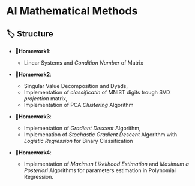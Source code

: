 # AI Mathematical Methods

## 🏷️ Structure
- 📓**Homework1**:
  * Linear Systems and *Condition Number* of Matrix
  
- 📓**Homework2**:
  * Singular Value Decomposition and Dyads,
  * Implementation of *classificatin* of MNIST digits trough SVD *projection* matrix,
  * Implementation of PCA *Clustering* Algorithm
 
- 📓**Homework3**:
  * Implementation of *Gradient Descent* Algorithm,
  * Implemenation of *Stochastic Gradient Descent* Algorithm with *Logistic Regression* for Binary Classification
 
- 📓**Homework4**:
  * Implementation of *Maximun Likelihood Estimation* and *Maximum a Posteriori* Algorithms for parameters estimation in Polynomial Regression.
